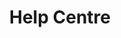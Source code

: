 ---
title: Help Centre
lead: Find answers in the right place and avoid potential issues. 
menu: docmenutop
weight: 2

---